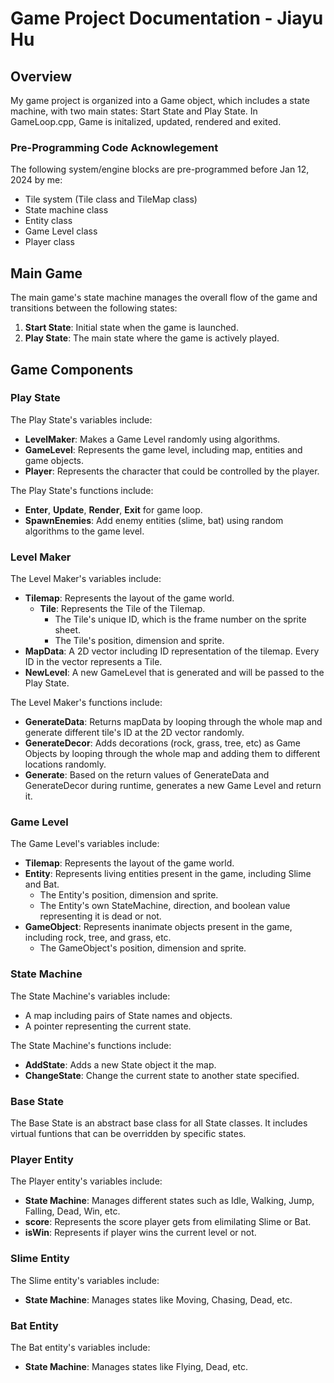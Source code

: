 # Game Project Documentation - Jiayu Hu

## Overview

My game project is organized into a Game object, which includes a state machine, with two main states: Start State and Play State. In GameLoop.cpp, Game is initalized, updated, rendered and exited.

### Pre-Programming Code Acknowlegement
The following system/engine blocks are pre-programmed before Jan 12, 2024 by me: 
- Tile system (Tile class and TileMap class)
- State machine class
- Entity class
- Game Level class
- Player class

## Main Game

The main game's state machine manages the overall flow of the game and transitions between the following states:

1. **Start State**: Initial state when the game is launched.
2. **Play State**: The main state where the game is actively played.

## Game Components

### Play State

The Play State's variables include:
- **LevelMaker**: Makes a Game Level randomly using algorithms.
- **GameLevel**: Represents the game level, including map, entities and game objects.
- **Player**: Represents the character that could be controlled by the player.

The Play State's functions include:
- **Enter**, **Update**, **Render**, **Exit** for game loop.
- **SpawnEnemies**: Add enemy entities (slime, bat) using random algorithms to the game level.

### Level Maker

The Level Maker's variables include:

- **Tilemap**: Represents the layout of the game world.
    - **Tile**: Represents the Tile of the Tilemap.
        - The Tile's unique ID, which is the frame number on the sprite sheet.
        - The Tile's position, dimension and sprite.
- **MapData**: A 2D vector including ID representation of the tilemap. Every ID in the vector represents a Tile.
- **NewLevel**: A new GameLevel that is generated and will be passed to the Play State.

The Level Maker's functions include:
- **GenerateData**: Returns mapData by looping through the whole map and generate different tile's ID at the 2D vector randomly.
- **GenerateDecor**: Adds decorations (rock, grass, tree, etc) as Game Objects by looping through the whole map and adding them to different locations randomly.
- **Generate**: Based on the return values of GenerateData and GenerateDecor during runtime, generates a new Game Level and return it.

### Game Level

The Game Level's variables include:

- **Tilemap**: Represents the layout of the game world.
- **Entity**: Represents living entities present in the game, including Slime and Bat. 
    - The Entity's position, dimension and sprite. 
    - The Entity's own StateMachine, direction, and boolean value representing it is dead or not.
- **GameObject**: Represents inanimate objects present in the game, including rock, tree, and grass, etc. 
    - The GameObject's position, dimension and sprite.

### State Machine

The State Machine's variables include:

- A map including pairs of State names and objects.
- A pointer representing the current state.

The State Machine's functions include:

- **AddState**: Adds a new State object it the map.
- **ChangeState**: Change the current state to another state specified.

### Base State

The Base State is an abstract base class for all State classes. It includes virtual funtions that can be overridden by specific states.

### Player Entity

The Player entity's variables include:

- **State Machine**: Manages different states such as Idle, Walking, Jump, Falling, Dead, Win, etc.
- **score**: Represents the score player gets from elimilating Slime or Bat.
- **isWin**: Represents if player wins the current level or not.

### Slime Entity

The Slime entity's variables include:

- **State Machine**: Manages states like Moving, Chasing, Dead, etc.

### Bat Entity

The Bat entity's variables include:

- **State Machine**: Manages states like Flying, Dead, etc.